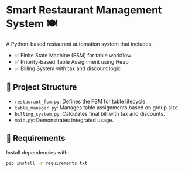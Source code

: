 # Smart Restaurant Management System 🍽️

A Python-based restaurant automation system that includes:

- ✅ Finite State Machine (FSM) for table workflow
- ✅ Priority-based Table Assignment using Heap
- ✅ Billing System with tax and discount logic

## 📂 Project Structure

- `restaurant_fsm.py`: Defines the FSM for table lifecycle.
- `table_manager.py`: Manages table assignments based on group size.
- `billing_system.py`: Calculates final bill with tax and discounts.
- `main.py`: Demonstrates integrated usage.

## 🔧 Requirements

Install dependencies with:

```bash
pip install -r requirements.txt
